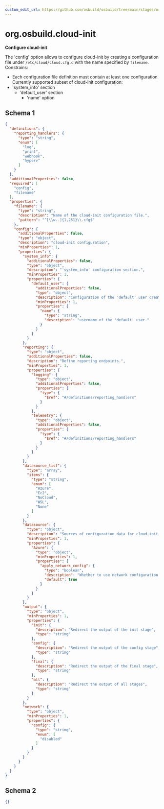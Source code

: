 ```yaml
---
custom_edit_url: https://github.com/osbuild/osbuild/tree/main/stages/org.osbuild.cloud-init.meta.json
---
```

# org.osbuild.cloud-init
<!--
[//]: # ( DO NOT MODIFY THIS FILE! )
[//]: # ( This content is generated by `scripts/pull_osbuild_modules.py` )
[//]: # ( Rather change the source of this: https://github.com/osbuild/osbuild/tree/main/stages/org.osbuild.cloud-init.meta.json )
-->

**Configure cloud-init**

The 'config' option allows to configure cloud-init by creating a
configuration file under `/etc/cloud/cloud.cfg.d` with the name
specified by `filename`.
Constrains:
  - Each configuration file definition must contain at least one configuration
Currently supported subset of cloud-init configuration:
  - 'system_info' section
    - 'default_user' section
      - 'name' option

## Schema 1

```json
{
  "definitions": {
    "reporting_handlers": {
      "type": "string",
      "enum": [
        "log",
        "print",
        "webhook",
        "hyperv"
      ]
    }
  },
  "additionalProperties": false,
  "required": [
    "config",
    "filename"
  ],
  "properties": {
    "filename": {
      "type": "string",
      "description": "Name of the cloud-init configuration file.",
      "pattern": "^[\\w.-]{1,251}\\.cfg$"
    },
    "config": {
      "additionalProperties": false,
      "type": "object",
      "description": "cloud-init configuration",
      "minProperties": 1,
      "properties": {
        "system_info": {
          "additionalProperties": false,
          "type": "object",
          "description": "'system_info' configuration section.",
          "minProperties": 1,
          "properties": {
            "default_user": {
              "additionalProperties": false,
              "type": "object",
              "description": "Configuration of the 'default' user created by cloud-init.",
              "minProperties": 1,
              "properties": {
                "name": {
                  "type": "string",
                  "description": "username of the 'default' user."
                }
              }
            }
          }
        },
        "reporting": {
          "type": "object",
          "additionalProperties": false,
          "description": "Define reporting endpoints.",
          "minProperties": 1,
          "properties": {
            "logging": {
              "type": "object",
              "additionalProperties": false,
              "properties": {
                "type": {
                  "$ref": "#/definitions/reporting_handlers"
                }
              }
            },
            "telemetry": {
              "type": "object",
              "additionalProperties": false,
              "properties": {
                "type": {
                  "$ref": "#/definitions/reporting_handlers"
                }
              }
            }
          }
        },
        "datasource_list": {
          "type": "array",
          "items": {
            "type": "string",
            "enum": [
              "Azure",
              "Ec2",
              "NoCloud",
              "WSL",
              "None"
            ]
          }
        },
        "datasource": {
          "type": "object",
          "description": "Sources of configuration data for cloud-init.",
          "minProperties": 1,
          "properties": {
            "Azure": {
              "type": "object",
              "minProperties": 1,
              "properties": {
                "apply_network_config": {
                  "type": "boolean",
                  "description": "Whether to use network configuration described by Azure\u2019s IMDS endpoint",
                  "default": true
                }
              }
            }
          }
        },
        "output": {
          "type": "object",
          "minProperties": 1,
          "properties": {
            "init": {
              "description": "Redirect the output of the init stage",
              "type": "string"
            },
            "config": {
              "description": "Redirect the output of the config stage",
              "type": "string"
            },
            "final": {
              "description": "Redirect the output of the final stage",
              "type": "string"
            },
            "all": {
              "description": "Redirect the output of all stages",
              "type": "string"
            }
          }
        },
        "network": {
          "type": "object",
          "minProperties": 1,
          "properties": {
            "config": {
              "type": "string",
              "enum": [
                "disabled"
              ]
            }
          }
        }
      }
    }
  }
}
```

## Schema 2

```json
{}
```

